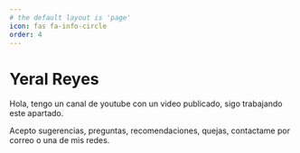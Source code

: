 ```yaml
---
# the default layout is 'page'
icon: fas fa-info-circle
order: 4
---
```


# Yeral Reyes

Hola, tengo un canal de youtube con un video publicado, sigo trabajando este apartado.

Acepto sugerencias, preguntas, recomendaciones, quejas, contactame por correo o una de mis redes. 

